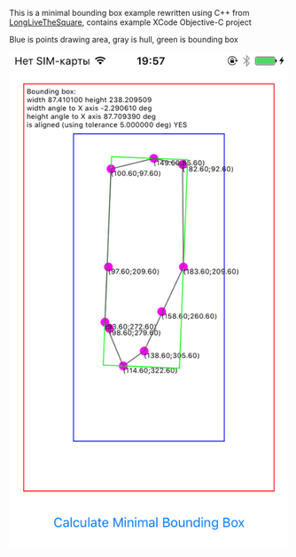 This is a minimal bounding box example rewritten using C++ from [LongLiveTheSquare](https://github.com/cansik/LongLiveTheSquare), contains example XCode Objective-C project

Blue is points drawing area, gray is hull, green is bounding box

![screenshot](screenshot.PNG)